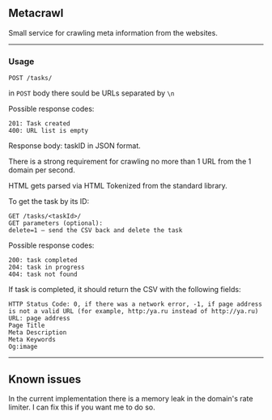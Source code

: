 ## Metacrawl

Small service for crawling meta information from the websites.

--- 

### Usage

```
POST /tasks/
```
in `POST` body there sould be URLs separated by `\n`

Possible response codes:
```
201: Task created
400: URL list is empty
```
Response body: taskID in JSON format.

There is a strong requirement for crawling no more than 1 URL from the 1 domain per second.

HTML gets parsed via HTML Tokenized from the standard library.

To get the task by its ID:
```
GET /tasks/<taskId>/
GET parameters (optional):
delete=1 — send the CSV back and delete the task
```

Possible response codes:
```
200: task completed
204: task in progress
404: task not found
```

If task is completed, it should return the CSV with the following fields:

```
HTTP Status Code: 0, if there was a network error, -1, if page address is not a valid URL (for example, http:/ya.ru instead of http://ya.ru)
URL: page address
Page Title
Meta Description
Meta Keywords
Og:image
```

---
## Known issues

In the current implementation there is a memory leak in the domain's rate limiter. I can fix this if you want me to do so.